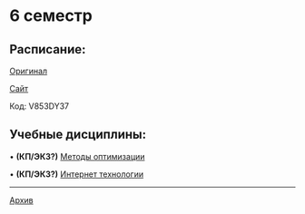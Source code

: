 # 6 семестр

## Расписание:

[Оригинал]()

[Сайт](https://smart-timetable.app/share.html?code=V853DY37)

Код: V853DY37

## Учебные дисциплины:

• **(КП/ЭКЗ?)** [Методы оптимизации](https://github.com/DMN902/SpbGTI/blob/main/Subjects/6sem/OptimizationMethods.md)

• **(КП/ЭКЗ?)** [Интернет технологии](https://disk.yandex.ru/d/GSrzzocCz0m3dA)

**************

[Архив](https://github.com/DMN902/SpbGTI/blob/main/Subjects/archive.md)
